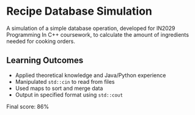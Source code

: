 # Recipe Database Simulation
 
A simulation of a simple database operation, developed for IN2029 Programming In C++ coursework, to calculate the amount of ingredients needed for cooking orders.

## Learning Outcomes

* Applied theoretical knowledge and Java/Python experience
* Manipulated `std::cin` to read from files
* Used maps to sort and merge data
* Output in specified format using `std::cout`

Final score: 86%
